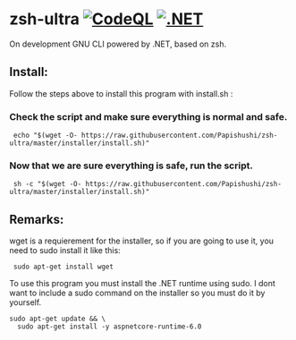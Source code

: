 # zsh-ultra [![CodeQL](https://github.com/Papishushi/zsh-ultra/actions/workflows/codeql-analysis.yml/badge.svg)](https://github.com/Papishushi/zsh-ultra/actions/workflows/codeql-analysis.yml) [![.NET](https://github.com/Papishushi/zsh-ultra/actions/workflows/dotnet.yml/badge.svg)](https://github.com/Papishushi/zsh-ultra/actions/workflows/dotnet.yml)


On development GNU CLI powered by .NET, based on zsh.

## Install:
Follow the steps above to install this program with install.sh :

### Check the script and make sure everything is normal and safe.

     echo "$(wget -O- https://raw.githubusercontent.com/Papishushi/zsh-ultra/master/installer/install.sh)"

### Now that we are sure everything is safe, run the script.

     sh -c "$(wget -O- https://raw.githubusercontent.com/Papishushi/zsh-ultra/master/installer/install.sh)" 
     
## Remarks:
wget is a requierement for the installer, so if you are going to use it, you need to sudo install it like this:

     sudo apt-get install wget

To use this program you must install the .NET runtime using sudo. 
I dont want to include a sudo command on the installer so you must do it by yourself.

    sudo apt-get update && \
      sudo apt-get install -y aspnetcore-runtime-6.0
